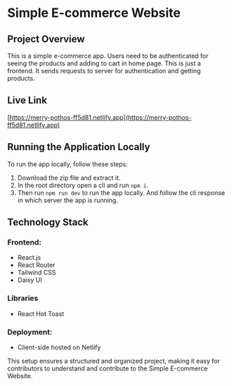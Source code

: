 # Simple E-commerce Website

## Project Overview

This is a simple e-commerce app. Users need to be authenticated for seeing the products and adding to cart in home page. This is just a frontend. It sends requests to server for authentication and getting products.

## Live Link

[https://merry-pothos-ff5d81.netlify.app](https://merry-pothos-ff5d81.netlify.app)

## Running the Application Locally

To run the app locally, follow these steps:

1. Download the zip file and extract it.
2. In the root directory open a cli and run `npm i`.
3. Then run `npm run dev` to run the app locally. And follow the cli response in which server the app is running.

## Technology Stack

### Frontend:

- React.js
- React Router
- Tailwind CSS
- Daisy UI

### Libraries

- React Hot Toast

### Deployment:

- Client-side hosted on Netlify

This setup ensures a structured and organized project, making it easy for contributors to understand and contribute to the Simple E-commerce Website.
